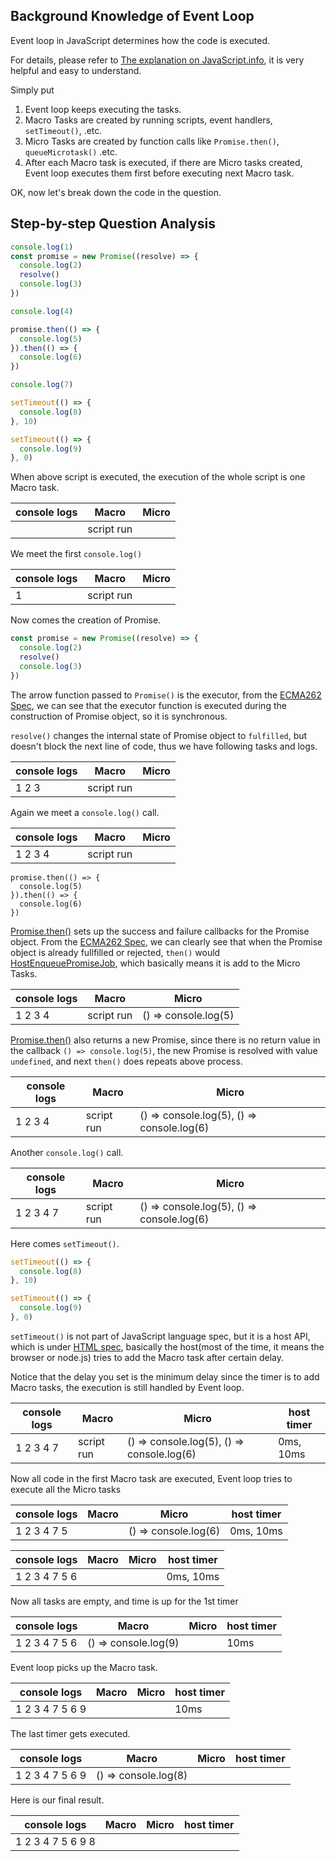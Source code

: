 ## Background Knowledge of Event Loop

Event loop in JavaScript determines how the code is executed. 

For details, please refer to [The explanation on JavaScript.info](https://javascript.info/event-loop), it is very helpful and easy to understand. 

Simply put

1. Event loop keeps executing the tasks.
2. Macro Tasks are created by running scripts, event handlers, `setTimeout()`, .etc.
3. Micro Tasks are created by function calls like `Promise.then()`, `queueMicrotask()` .etc. 
4. After each Macro task is executed, if there are Micro tasks created, Event loop executes them first before executing next Macro task.

OK, now let's break down the code in the question.

## Step-by-step Question Analysis 

```js
console.log(1)
const promise = new Promise((resolve) => {
  console.log(2)
  resolve()
  console.log(3)
})

console.log(4)

promise.then(() => {
  console.log(5)
}).then(() => {
  console.log(6)
})

console.log(7)

setTimeout(() => {
  console.log(8)
}, 10)

setTimeout(() => {
  console.log(9)
}, 0)
```

When above script is executed, the execution of the whole script is one Macro task. 

| console logs |Macro|Micro|
-------|------|-----
|  |script run | |

We meet the first `console.log()`

| console logs |Macro|Micro|
-------|------|-----
|  1 |script run | |

Now comes the creation of Promise.

```js
const promise = new Promise((resolve) => {
  console.log(2)
  resolve()
  console.log(3)
})
```

The arrow function passed to `Promise()` is the executor, from the [ECMA262 Spec](https://tc39.es/ecma262/multipage/control-abstraction-objects.html#sec-promise-executor), we can see that the executor function is executed during the construction of Promise object, so it is synchronous.

`resolve()` changes the internal state of Promise object to `fulfilled`, but doesn't block the next line of code, thus we have following tasks and logs.

|console logs |Macro|Micro| 
-------|------|-----
| 1 2 3 |script run | | 

Again we meet a `console.log()` call.

| console logs |Macro|Micro|
-------|------|-----
| 1 2 3 4 |script run | | 

```
promise.then(() => {
  console.log(5)
}).then(() => {
  console.log(6)
})
```

[Promise.then()](https://developer.mozilla.org/en-US/docs/Web/JavaScript/Reference/Global_Objects/Promise/then) sets up the success and failure callbacks for the Promise object. From the [ECMA262 Spec](https://tc39.es/ecma262/multipage/control-abstraction-objects.html#sec-performpromisethen), we can clearly see that when the Promise object is already fullfilled or rejected, `then()` would [HostEnqueuePromiseJob](https://tc39.es/ecma262/multipage/executable-code-and-execution-contexts.html#sec-hostenqueuepromisejob), which basically means it is add to the Micro Tasks. 

| console logs |Macro|Micro|
-------|------|-----
|  1 2 3 4 |script run | () => console.log(5) |

[Promise.then()](https://developer.mozilla.org/en-US/docs/Web/JavaScript/Reference/Global_Objects/Promise/then) also returns a new Promise, since there is no return value in the callback `() => console.log(5)`, the new Promise is resolved with value `undefined`, and next `then()` does repeats above process. 

|console logs |Macro|Micro| 
-------|------|-----
|  1 2 3 4 |script run | () => console.log(5), () => console.log(6) |

Another `console.log()` call.

|console logs |Macro|Micro| 
-------|------|-----
| 1 2 3 4 7 |script run | () => console.log(5), () => console.log(6) | 

Here comes `setTimeout()`.

```js
setTimeout(() => {
  console.log(8)
}, 10)

setTimeout(() => {
  console.log(9)
}, 0)
```

`setTimeout()` is not part of JavaScript language spec, but it is a host API, which is under [HTML spec](https://html.spec.whatwg.org/multipage/timers-and-user-prompts.html#dom-settimeout-dev), basically the host(most of the time, it means the browser or node.js) tries to add the Macro task after certain delay.

Notice that the delay you set is the minimum delay since the timer is to add Macro tasks, the execution is still handled by Event loop. 

|console logs |Macro|Micro|  host timer |
-------|------|-----|----
|1 2 3 4 7 | script run | () => console.log(5), () => console.log(6) |  0ms, 10ms|

Now all code in the first Macro task are executed, Event loop tries to execute all the Micro tasks

| console logs |Macro|Micro| host timer |
-------|------|-----|----
| 1 2 3 4 7 5| | () => console.log(6) |  0ms, 10ms|

|console logs |Macro|Micro|  host timer |
-------|------|-----|----
| 1 2 3 4 7 5 6|  | | 0ms, 10ms|

Now all tasks are empty, and time is up for the 1st timer

| console logs | Macro|Micro|host timer |
-------|------|-----|----
| 1 2 3 4 7 5 6|() => console.log(9) | |  10ms|

Event loop picks up the Macro task. 

|console logs |Macro|Micro|  host timer |
-------|------|-----|----
| 1 2 3 4 7 5 6 9 | | |  10ms|

The last timer gets executed. 

|console logs |Macro|Micro|  host timer |
-------|------|-----|----
| 1 2 3 4 7 5 6 9 |() => console.log(8) | |  |

Here is our final result.

|console logs |Macro|Micro|  host timer |
-------|------|-----|----
|1 2 3 4 7 5 6 9 8| | |  |


